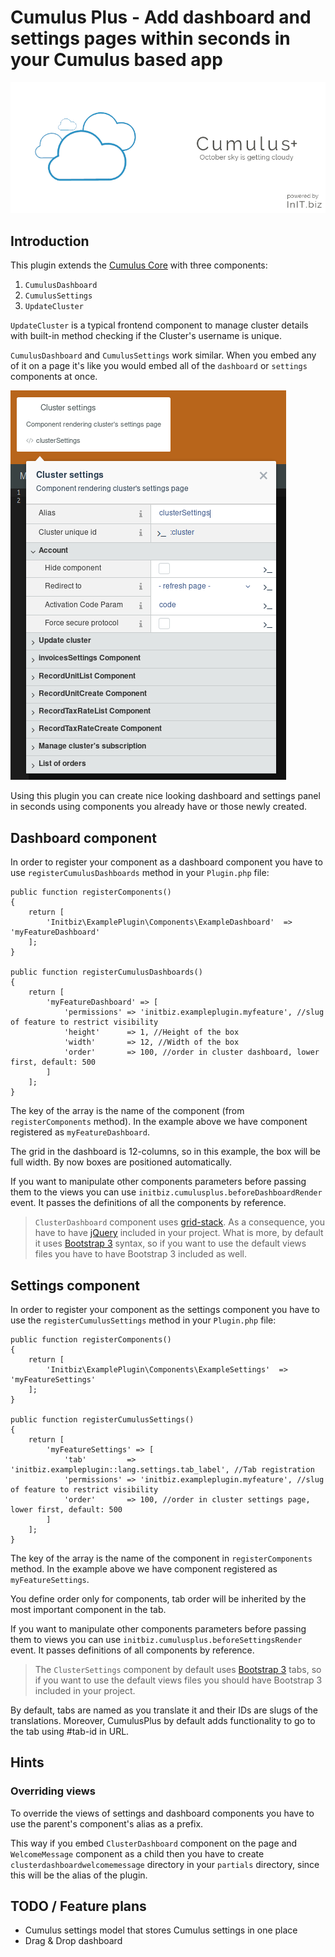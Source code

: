 # Cumulus Plus - Add dashboard and settings pages within seconds in your Cumulus based app
![Cumulus Plus banner](https://raw.githubusercontent.com/initbiz/initbiz.github.io/master/cumulusplus/assets/images/cumulus-plus-banner.png)

## Introduction

This plugin extends the [Cumulus Core](https://octobercms.com/plugin/initbiz-cumuluscore) with three components:
1. `CumulusDashboard`
1. `CumulusSettings`
1. `UpdateCluster`

`UpdateCluster` is a typical frontend component to manage cluster details with built-in method checking if the Cluster's username is unique.

`CumulusDashboard` and `CumulusSettings` work similar. When you embed any of it on a page it's like you would embed all of the `dashboard` or `settings` components at once.

![Cumulus Plus combined component](https://raw.githubusercontent.com/initbiz/initbiz.github.io/master/cumulusplus/assets/images/combined-component.png)

Using this plugin you can create nice looking dashboard and settings panel in seconds using components you already have or those newly created.

[//]: # (Documentation)

## Dashboard component

In order to register your component as a dashboard component you have to use `registerCumulusDashboards` method in your `Plugin.php` file:


    public function registerComponents()
    {
        return [
            'Initbiz\ExamplePlugin\Components\ExampleDashboard'  =>  'myFeatureDashboard'
        ];
    }

    public function registerCumulusDashboards()
    {
        return [
            'myFeatureDashboard' => [
                'permissions' => 'initbiz.exampleplugin.myfeature', //slug of feature to restrict visibility
                'height'      => 1, //Height of the box
                'width'       => 12, //Width of the box
                'order'       => 100, //order in cluster dashboard, lower first, default: 500
            ]
        ];
    }


The key of the array is the name of the component (from `registerComponents` method). In the example above we have component registered as `myFeatureDashboard`.

The grid in the dashboard is 12-columns, so in this example, the box will be full width. By now boxes are positioned automatically.

If you want to manipulate other components parameters before passing them to the views you can use `initbiz.cumulusplus.beforeDashboardRender` event. It passes the definitions of all the components by reference.

> `ClusterDashboard` component uses [grid-stack](https://github.com/gridstack/gridstack.js). As a consequence, you have to have [jQuery](https://jquery.com/) included in your project. What is more, by default it uses [Bootstrap 3](https://getbootstrap.com/) syntax, so if you want to use the default views files you have to have Bootstrap 3 included as well.

## Settings component

In order to register your component as the settings component you have to use the `registerCumulusSettings` method in your `Plugin.php` file:


    public function registerComponents()
    {
        return [
            'Initbiz\ExamplePlugin\Components\ExampleSettings'  =>  'myFeatureSettings'
        ];
    }

    public function registerCumulusSettings()
    {
        return [
            'myFeatureSettings' => [
                'tab'         => 'initbiz.exampleplugin::lang.settings.tab_label', //Tab registration
                'permissions' => 'initbiz.exampleplugin.myfeature', //slug of feature to restrict visibility
                'order'       => 100, //order in cluster settings page, lower first, default: 500
            ]
        ];
    }


The key of the array is the name of the component in `registerComponents` method. In the example above we have component registered as `myFeatureSettings`.

You define order only for components, tab order will be inherited by the most important component in the tab.

If you want to manipulate other components parameters before passing them to views you can use `initbiz.cumulusplus.beforeSettingsRender` event. It passes definitions of all components by reference.

> The `ClusterSettings` component by default uses [Bootstrap 3](https://getbootstrap.com/) tabs, so if you want to use the default views files you should have Bootstrap 3 included in your project.

By default, tabs are named as you translate it and their IDs are slugs of the translations. Moreover, CumulusPlus by default adds functionality to go to the tab using #tab-id in URL.

## Hints

### Overriding views
To override the views of settings and dashboard components you have to use the parent's component's alias as a prefix.

This way if you embed `ClusterDashboard` component on the page and `WelcomeMessage` component as a child then you have to create `clusterdashboardwelcomemessage` directory in your `partials` directory, since this will be the alias of the plugin.

## TODO / Feature plans
* Cumulus settings model that stores Cumulus settings in one place
* Drag & Drop dashboard
